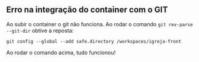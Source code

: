 ## Erro na integração do container com o GIT

Ao subir o container o git não funciona. Ao rodar o comando `git rev-parse --git-dir` obtive a reposta:

```
git config --global --add safe.directory /workspaces/igreja-front
```

Ao rodar o comando acima, tudo funcionou!
